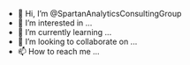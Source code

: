 - 👋 Hi, I’m @SpartanAnalyticsConsultingGroup
- 👀 I’m interested in ...
- 🌱 I’m currently learning ...
- 💞️ I’m looking to collaborate on ...
- 📫 How to reach me ...

<!---
SpartanAnalyticsConsultingGroup/SpartanAnalyticsConsultingGroup is a ✨ special ✨ repository because its `README.md` (this file) appears on your GitHub profile.
You can click the Preview link to take a look at your changes.
--->
